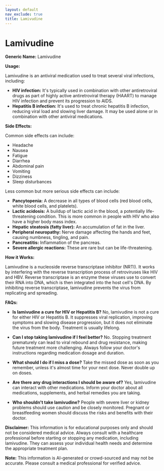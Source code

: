 ```yaml
---
layout: default
nav_exclude: true
title: Lamivudine
---
```


# Lamivudine

**Generic Name:** Lamivudine

**Usage:**

Lamivudine is an antiviral medication used to treat several viral infections, including:

* **HIV infection:**  It's typically used in combination with other antiretroviral drugs as part of highly active antiretroviral therapy (HAART) to manage HIV infection and prevent its progression to AIDS.
* **Hepatitis B infection:** It's used to treat chronic hepatitis B infection, reducing viral load and slowing liver damage.  It may be used alone or in combination with other antiviral medications.


**Side Effects:**

Common side effects can include:

* Headache
* Nausea
* Fatigue
* Diarrhea
* Abdominal pain
* Vomiting
* Dizziness
* Sleep disturbances

Less common but more serious side effects can include:

* **Pancytopenia:** A decrease in all types of blood cells (red blood cells, white blood cells, and platelets).
* **Lactic acidosis:** A buildup of lactic acid in the blood, a potentially life-threatening condition.  This is more common in people with HIV who also have a higher body mass index.
* **Hepatic steatosis (fatty liver):** An accumulation of fat in the liver.
* **Peripheral neuropathy:** Nerve damage affecting the hands and feet, causing numbness, tingling, and pain.
* **Pancreatitis:** Inflammation of the pancreas.
* **Severe allergic reactions:**  These are rare but can be life-threatening.


**How it Works:**

Lamivudine is a nucleoside reverse transcriptase inhibitor (NRTI).  It works by interfering with the reverse transcription process of retroviruses like HIV and HBV.  Reverse transcriptase is an enzyme these viruses use to convert their RNA into DNA, which is then integrated into the host cell's DNA.  By inhibiting reverse transcriptase, lamivudine prevents the virus from replicating and spreading.


**FAQs:**

* **Is lamivudine a cure for HIV or Hepatitis B?** No, lamivudine is not a cure for either HIV or Hepatitis B.  It suppresses viral replication, improving symptoms and slowing disease progression, but it does not eliminate the virus from the body.  Treatment is usually lifelong.

* **Can I stop taking lamivudine if I feel better?** No. Stopping treatment prematurely can lead to viral rebound and drug resistance, making future treatment more challenging.  Always follow your doctor's instructions regarding medication dosage and duration.

* **What should I do if I miss a dose?**  Take the missed dose as soon as you remember, unless it's almost time for your next dose.  Never double up on doses.

* **Are there any drug interactions I should be aware of?** Yes, lamivudine can interact with other medications.  Inform your doctor about all medications, supplements, and herbal remedies you are taking.

* **Who shouldn't take lamivudine?** People with severe liver or kidney problems should use caution and be closely monitored.  Pregnant or breastfeeding women should discuss the risks and benefits with their doctor.

**Disclaimer:** This information is for educational purposes only and should not be considered medical advice.  Always consult with a healthcare professional before starting or stopping any medication, including lamivudine.  They can assess your individual health needs and determine the appropriate treatment plan.


**Note:** This information is AI-generated or crowd-sourced and may not be accurate. Please consult a medical professional for verified advice.